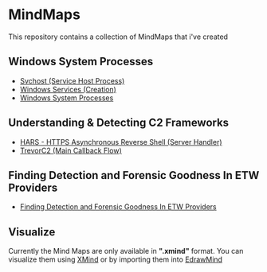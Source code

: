 # MindMaps

This repository contains a collection of MindMaps that i've created

## Windows System Processes

- [Svchost (Service Host Process)](https://github.com/nasbench/MindMaps/blob/main/Windows%20System%20Processes/Svchost.xmind)
- [Windows Services (Creation)](https://github.com/nasbench/MindMaps/blob/main/Windows%20System%20Processes/Windows%20Services%20(Creation).xmind)
- [Windows System Processes](https://github.com/nasbench/MindMaps/blob/main/Windows%20System%20Processes/Windows%20System%20Processes.xmind)

## Understanding & Detecting C2 Frameworks

- [HARS - HTTPS Asynchronous Reverse Shell (Server Handler)](https://github.com/nasbench/MindMaps/blob/main/Understanding%20%26%20Detecting%20C2%20Frameworks/HARS%20-%20HTTPS%20Asynchronous%20Reverse%20Shell%20(Server%20Handler).xmind)
- [TrevorC2 (Main Callback Flow)](https://github.com/nasbench/MindMaps/blob/main/Understanding%20%26%20Detecting%20C2%20Frameworks/TrevorC2%20(Main%20Callback%20Flow).xmind)

## Finding Detection and Forensic Goodness In ETW Providers

- [Finding Detection and Forensic Goodness In ETW Providers](https://github.com/nasbench/MindMaps/blob/main/Finding%20Detection%20and%20Forensic%20Goodness%20In%20ETW%20Providers/Finding%20Detection%20and%20Forensic%20Goodness%20In%20ETW%20Providers.xmind)

## Visualize

Currently the Mind Maps are only available in **".xmind"** format. You can visualize them using [XMind](https://www.xmind.net/) or by importing them into [EdrawMind](https://www.edrawmind.com/)

